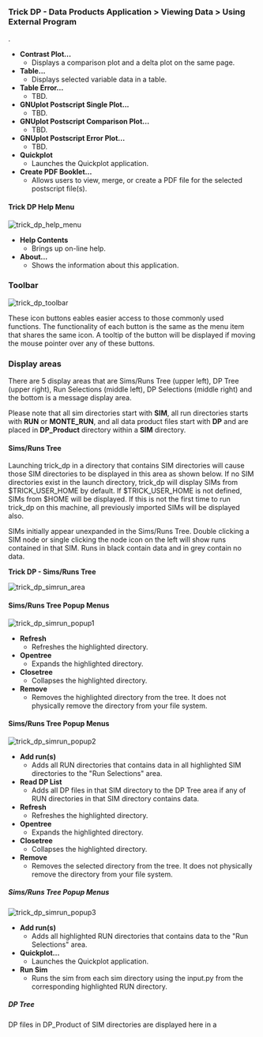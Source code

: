 ### Trick DP - Data Products Application > Viewing Data > Using External Program

.
- <b>Contrast Plot...</b>
    - Displays a comparison plot and a delta plot on the same page.
- <b>Table...</b>
    - Displays selected variable data in a table.
- <b>Table Error...</b>
    - TBD.
- <b>GNUplot Postscript Single Plot...</b>
    - TBD.
- <b>GNUplot Postscript Comparison Plot...</b>
    - TBD.
- <b>GNUplot Postscript Error Plot...</b>
    - TBD.
- <b>Quickplot</b>
    - Launches the Quickplot application.
- <b>Create PDF Booklet...</b>
    - Allows users to view, merge, or create a PDF file for the selected postscript file(s).

#### Trick DP Help Menu

![trick_dp_help_menu](images/trick_dp_help_menu.jpg)

- <b>Help Contents</b>
    - Brings up on-line help.
- <b>About...</b>
    - Shows the information about this application.

### Toolbar

![trick_dp_toolbar](images/trick_dp_toolbar.jpg)

These icon buttons eables easier access to those commonly used functions. The functionality of each button is the same as
the menu item that shares the same icon. A tooltip of the button will be displayed if moving the mouse pointer over any
of these buttons.

### Display areas

There are 5 display areas that are Sims/Runs Tree (upper left), DP Tree (upper right),
Run Selections (middle left), DP Selections (middle right) and the bottom is
a message display area.

Please note that all sim directories start with <b>SIM</b>, all run directories starts with <b>RUN</b> or <b>MONTE_RUN</b>, and
all data product files start with <b>DP</b> and are placed in <b>DP_Product</b> directory within a <b>SIM</b> directory.

#### Sims/Runs Tree

Launching trick_dp in a directory that contains SIM directories will cause those SIM directories to be displayed
in this area as shown below. If no SIM directories exist in the launch directory, trick_dp will display SIMs from
$TRICK_USER_HOME by default. If $TRICK_USER_HOME is not defined, SIMs from $HOME will be displayed. If this is not
the first time to run trick_dp on this machine, all previously imported SIMs will be displayed also.

SIMs initially appear unexpanded in the Sims/Runs Tree. Double clicking a SIM node or
single clicking the node icon on the left will show runs contained in that SIM. Runs in black contain data and
in grey contain no data.

<b>Trick DP - Sims/Runs Tree</b>

![trick_dp_simrun_area](images/trick_dp_simrun_area.jpg)

#### Sims/Runs Tree Popup Menus

![trick_dp_simrun_popup1](images/trick_dp_simrun_popup1.jpg)

- <b>Refresh</b>
    - Refreshes the highlighted directory.
- <b>Opentree</b>
    - Expands the highlighted directory.
- <b>Closetree</b>
    - Collapses the highlighted directory.
- <b>Remove</b>
    - Removes the highlighted directory from the tree. It does not physically remove the directory from your file system.

#### Sims/Runs Tree Popup Menus

![trick_dp_simrun_popup2](images/trick_dp_simrun_popup2.jpg)

- <b>Add run(s)</b>
    - Adds all RUN directories that contains data in all highlighted SIM directories to the "Run Selections" area.
- <b>Read DP List</b>
    - Adds all DP files in that SIM directory to the DP Tree area if any of RUN directories in that
      SIM directory contains data.
- <b>Refresh</b>
    - Refreshes the highlighted directory.
- <b>Opentree</b>
    - Expands the highlighted directory.
- <b>Closetree</b>
    - Collapses the highlighted directory.
- <b>Remove</b>
    - Removes the selected directory from the tree. It does not physically remove the directory from your file system.

##### Sims/Runs Tree Popup Menus

![trick_dp_simrun_popup3](images/trick_dp_simrun_popup3.jpg)

- <b>Add run(s)</b>
    - Adds all highlighted RUN directories that contains data to the "Run Selections" area.
- <b>Quickplot...</b>
    - Launches the Quickplot application.
- <b>Run Sim</b>
    - Runs the sim from each sim directory using the input.py from the corresponding highlighted RUN directory.

##### DP Tree

DP files in DP_Product of SIM directories are displayed here in a

